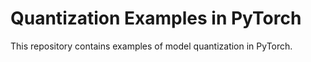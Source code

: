 # Quantization Examples in PyTorch

This repository contains examples of model quantization in PyTorch.

